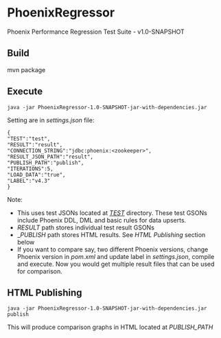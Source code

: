 # PhoenixRegressor
Phoenix Performance Regression Test Suite - v1.0-SNAPSHOT

## Build
mvn package

## Execute
``java -jar PhoenixRegressor-1.0-SNAPSHOT-jar-with-dependencies.jar``

Setting are in _settings.json_ file:
```
{
"TEST":"test",
"RESULT":"result",
"CONNECTION_STRING":"jdbc:phoenix:<zookeeper>",
"RESULT_JSON_PATH":"result",
"PUBLISH_PATH":"publish",
"ITERATIONS":5,
"LOAD_DATA":"true",
"LABEL":"v4.3"
}
```
Note:
* This uses test JSONs located at [_TEST_](https://github.com/mujtabachohan/PhoenixRegressor/tree/master/src/main/resources/test) directory. These test GSONs include Phoenix DDL, DML and basic rules for data upserts.
* _RESULT_ path stores individual test result GSONs
* __PUBLISH_ path stores HTML results. See _HTML Publishing_ section below
* If you want to compare say, two different Phoenix versions, change Phoenix version in _pom.xml_ and update label in _settings.json_, compile and execute.
Now you would get multiple result files that can be used for comparison.

## HTML Publishing
``java -jar PhoenixRegressor-1.0-SNAPSHOT-jar-with-dependencies.jar publish``

This will produce comparison graphs in HTML located at _PUBLISH_PATH_

